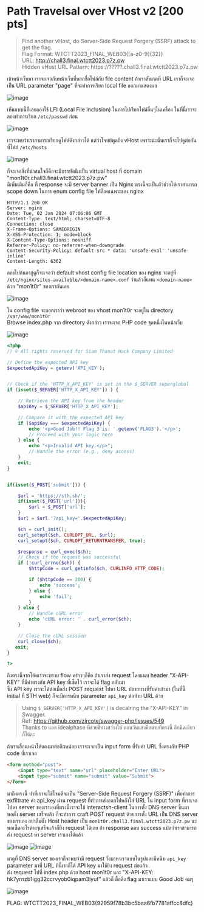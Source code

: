 # Path Travelsal over VHost v2 [200 pts]
> Find another vHost, do Server-Side Request Forgery (SSRF) attack to get the flag. <br>
> Flag Format: WTCTT2023_FINAL_WEB03{[a-z0-9]{32}} <br>
> URL: http://chall3.final.wtctt2023.p7z.pw <br>
> Hidden vHost URL Pattern: https://?????.chall3.final.wtctt2023.p7z.pw

เข้าหน้าเว็บมา เราจะเจอกับหน้าเว็บที่บอกชื่อไฟล์กับ file content ถ้าเราสังเกตที่ URL เราก็จะเจอเป็น URL parameter "page" ที่จะทำการเรียก local file ออกมาแสดงผล

![image](https://github.com/mrggaebsong/WTCTT2023-Final-Round-Writeup/assets/22939654/cdb20e43-f6b8-4203-8b06-1d1099d92b04)

เห็นแบบนี้ก็เลยลองใช้ LFI (Local File Inclusion) ในการไปเรียกไฟล์อื่นๆในเครื่อง ในที่นี้เราจะลองทำการเรียก `/etc/passwd` ก่อน

![image](https://github.com/mrggaebsong/WTCTT2023-Final-Round-Writeup/assets/22939654/af4354e4-78d0-4c97-b3cf-e110b23330b9)

เราจะพบว่าเราสามารถเรียกดูไฟล์ดังกล่าวได้ แต่ว่าโจทย์พูดถึง vHost เพราะฉะนั้นเราก็จะไปดูต่อกันที่ไฟล์ `/etc/hosts`

![image](https://github.com/mrggaebsong/WTCTT2023-Final-Round-Writeup/assets/22939654/6f7f6089-8f52-41db-a3fc-42a7d700f8a6)

ก็จะเจอสิ่งที่น่าสนใจก็คือจะมีบรรทัดนึงเป็น virtual host ที่ domain "mon1t0r.chall3.final.wtctt2023.p7z.pw" <br>
มีเพิ่มเติมก็คือ ที่ response จะมี server banner เป็น Nginx ตรงนี้จะเป็นตัวช่วยให้เราสามารถ scope down ในการ enum config file ให้ล็อคเฉพาะของ nginx

```
HTTP/1.1 200 OK
Server: nginx
Date: Tue, 02 Jan 2024 07:06:06 GMT
Content-Type: text/html; charset=UTF-8
Connection: close
X-Frame-Options: SAMEORIGIN
X-XSS-Protection: 1; mode=block
X-Content-Type-Options: nosniff
Referrer-Policy: no-referrer-when-downgrade
Content-Security-Policy: default-src * data: 'unsafe-eval' 'unsafe-inline'
Content-Length: 6362
```

ลองไปค้นอากู๋ดูก็จะเจอว่า default vhost config file location ของ nginx จะอยู่ที่ `/etc/nginx/sites-available/<domain-name>.conf` ว่าแล้วก็แทน `<domain-name>` ด้วย "mon1t0r" ของเรากันเลย

![image](https://github.com/mrggaebsong/WTCTT2023-Final-Round-Writeup/assets/22939654/0f5d55b1-f5dd-489c-8afc-01f14922cc27)

ใน config file จะบอกเราว่า webroot ของ vhost mon1t0r จะอยู่ใน directory `/var/www/mon1t0r` <br>
Browse index.php จาก directory ดังกล่าว เราจะเจอ PHP code ชุดหนึ่งในหน้าเว็บ

![image](https://github.com/mrggaebsong/WTCTT2023-Final-Round-Writeup/assets/22939654/e2ee2c93-8806-470a-96b7-b172a8ff5d50)

```PHP
<?php
// © All rights reserved for Siam Thanat Hack Company Limited

// Define the expected API key
$expectedApiKey = getenv('API_KEY');


// Check if the 'HTTP_X_API_KEY' is set in the $_SERVER superglobal
if (isset($_SERVER['HTTP_X_API_KEY']) ) {

    // Retrieve the API key from the header
    $apiKey = $_SERVER['HTTP_X_API_KEY'];

    // Compare it with the expected API key
    if ($apiKey === $expectedApiKey) {
        echo '<p>Good Job!! Flag 3 is: '.getenv('FLAG3').'</p>';
        // Proceed with your logic here
    } else {
        echo "<p>Invalid API key.</p>";
        // Handle the error (e.g., deny access)
    }
    exit;
} 


if(isset($_POST['submit'])) {

    $url = 'https://sth.sh/';
    if(isset($_POST['url'])){
        $url = $_POST['url'];
    }
    $url = $url.'?api_key='.$expectedApiKey;

    $ch = curl_init();
    curl_setopt($ch, CURLOPT_URL, $url);
    curl_setopt($ch, CURLOPT_RETURNTRANSFER, true); 

    $response = curl_exec($ch);
    // Check if the request was successful
    if (!curl_errno($ch)) {
        $httpCode = curl_getinfo($ch, CURLINFO_HTTP_CODE);

        if ($httpCode == 200) {
            echo 'success';
        } else {
            echo 'fail';
        }
    } else {
        // Handle cURL error
        echo 'cURL error: ' . curl_error($ch);
    }

    // Close the cURL session
    curl_close($ch);
   exit;
}

?>
```

ถึงตรงนี้จากโค้ดเราจะทราบ flow คร่าวๆก็คือ ถ้าเราส่ง request โดยแนบ header "X-API-KEY" ที่มีค่าตรงกับ API key ที่เซ็ตไว้ เราจะได้ flag กลับมา <br> 
ซึ่ง API key เราจะได้ต่อเมื่อส่ง POST request ไปหา URL ปลายทางที่รับค่าเข้ามา (ในที่นี้ initial ที่ STH web) ก็จะมีการหนีบ parameter `api_key` ต่อท้าย URL ด้วย

> Using `$_SERVER['HTTP_X_API_KEY']` is decalring the “X-API-KEY” in Swagger. <br>
> Ref: https://github.com/zircote/swagger-php/issues/549 <br>
> Thanks to แอด idealphase ที่ช่วยชี้ทางสว่างให้ ตอนวันแข่งคือตายที่ตรงนี้ อีกนิดเดียวก็ได้ละ

ถ้าเราเลื่อนหน้าโค้ดลงมาต่ออีกหน่อย เราจะเจอเป็น input form ที่รับค่า URL ซึ่งตรงกับ PHP code ที่เราเจอ

```HTML
<form method="post">
    <input type="text" name="url" placeholder="Enter URL">
    <input type="submit" name="submit" value="Submit">
</form>
```

มาถึงตรงนี้ ท่าที่เราจะใช้โจมตีจะเป็น "Server-Side Request Forgery (SSRF)" เพื่อทำการ exfiltrate ค่า api_key ผ่าน request ที่ทำการส่งออกไปหลังใส่ URL ใน input form ที่เราเจอไปหา server ของเราเองที่ตรงนี้เราจะใช้ interactsh-client ในการตั้ง DNS server ขึ้นมา <br>
พอตั้ง server เสร็จแล้ว ก็จะทำการ craft POST request ด้วยการตั้ง URL เป็น DNS server ของเราเอง อย่าลืมตั้ง Host header เป็น `mon1t0r.chall3.final.wtctt2023.p7z.pw` นะ <br>
พอเซ็ตอะไรต่างๆเสร็จแล้วก็ยิง request ได้เลย ถ้า response ตอบ success แปลว่าเราสามารถส่ง request หา server เราเองได้แล้ว

![image](https://github.com/mrggaebsong/WTCTT2023-Final-Round-Writeup/assets/22939654/17d38f69-65ec-4481-8cc7-06c57e9f2520)
![image](https://github.com/mrggaebsong/WTCTT2023-Final-Round-Writeup/assets/22939654/2be71dfb-6453-4466-a69b-0d52d5b4b8e9)

มาดูที่ DNS server ของเราก็จะพบว่ามี request วิ่งมาหาเราแบบในรูปและมีหนีบ `api_key` parameter มาที่ URL ทีนี้เราก็ได้ API key มาใช้ยิง request ต่อแล้ว <br>
ส่ง request ไปที่ index.php ด้วย host mon1t0r และ "X-API-KEY: hk7yrnzb1igg32ccrvyob0iqpam3iyuf" แล้วก็ ตื้อดึง flag มาเราแบบ Good Job คมๆ

![image](https://github.com/mrggaebsong/WTCTT2023-Final-Round-Writeup/assets/22939654/a8bf6e0c-f972-459f-854a-788df20495b7)

FLAG: WTCTT2023_FINAL_WEB03{92959f78b3bc5baa6fb7781affcc8dfc}
